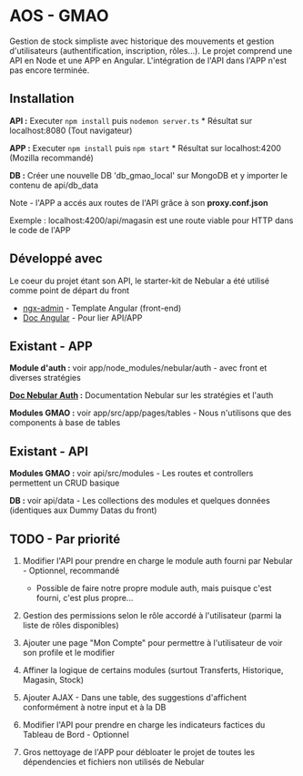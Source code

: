 # AOS - GMAO

Gestion de stock simpliste avec historique des mouvements et gestion d'utilisateurs (authentification, inscription, rôles...). 
Le projet comprend une API en Node et une APP en Angular. L'intégration de l'API dans l'APP n'est pas encore terminée.

## Installation

**API :** Executer ``npm install`` puis ``nodemon server.ts``
	* Résultat sur localhost:8080 (Tout navigateur)

**APP :** Executer ``npm install`` puis ``npm start``
	* Résultat sur localhost:4200 (Mozilla recommandé)

**DB :** Créer une nouvelle DB 'db_gmao_local' sur MongoDB et y importer le contenu de api/db_data

Note - l'APP a accés aux routes de l'API grâce à son **proxy.conf.json**

Exemple : localhost:4200/api/magasin est une route viable pour HTTP dans le code de l'APP  

## Développé avec

Le coeur du projet étant son API, le starter-kit de Nebular a été utilisé comme point de départ du front

* [ngx-admin](https://github.com/akveo/ngx-admin) - Template Angular (front-end)
* [Doc Angular](https://angular.io/tutorial/toh-pt6) - Pour lier API/APP

## Existant - APP

**Module d'auth :** voir app/node_modules/nebular/auth - avec front et diverses stratégies

**[Doc Nebular Auth](https://akveo.github.io/nebular/docs/auth/configuring-a-strategy#strategy) :** Documentation Nebular sur les stratégies et l'auth

**Modules GMAO :** voir app/src/app/pages/tables - Nous n'utilisons que des components à base de tables

## Existant - API

**Modules GMAO :** voir api/src/modules - Les routes et controllers permettent un CRUD basique

**DB :** voir api/data - Les collections des modules et quelques données (identiques aux Dummy Datas du front)

## TODO - Par priorité

1) Modifier l'API pour prendre en charge le module auth fourni par Nebular - Optionnel, recommandé
	* Possible de faire notre propre module auth, mais puisque c'est fourni, c'est plus propre...

2) Gestion des permissions selon le rôle accordé à l'utilisateur (parmi la liste de rôles disponibles)

3) Ajouter une page "Mon Compte" pour permettre à l'utilisateur de voir son profile et le modifier

4) Affiner la logique de certains modules (surtout Transferts, Historique, Magasin, Stock)

5) Ajouter AJAX - Dans une table, des suggestions d'affichent conformément à notre input et à la DB

6) Modifier l'API pour prendre en charge les indicateurs factices du Tableau de Bord - Optionnel

7) Gros nettoyage de l'APP pour débloater le projet de toutes les dépendencies et fichiers non utilisés de Nebular







